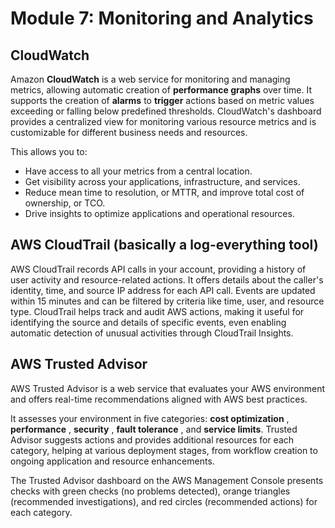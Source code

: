 # Module 7: Monitoring and Analytics

## CloudWatch

Amazon **CloudWatch** is a web service for monitoring and managing metrics, allowing automatic creation of **performance graphs** over time. It supports the creation of **alarms** to **trigger** actions based on metric values exceeding or falling below predefined thresholds. CloudWatch's dashboard provides a centralized view for monitoring various resource metrics and is customizable for different business needs and resources.

This allows you to:

- Have access to all your metrics from a central location.
- Get visibility across your applications, infrastructure, and services.
- Reduce mean time to resolution, or MTTR, and improve total cost of ownership, or TCO.
- Drive insights to optimize applications and operational resources.

## AWS CloudTrail (basically a log-everything tool)

AWS CloudTrail records API calls in your account, providing a history of user activity and resource-related actions. It offers details about the caller's identity, time, and source IP address for each API call. Events are updated within 15 minutes and can be filtered by criteria like time, user, and resource type. CloudTrail helps track and audit AWS actions, making it useful for identifying the source and details of specific events, even enabling automatic detection of unusual activities through CloudTrail Insights.

## AWS Trusted Advisor

AWS Trusted Advisor is a web service that evaluates your AWS environment and offers real-time recommendations aligned with AWS best practices.

It assesses your environment in five categories: **cost optimization** , **performance** , **security** , **fault tolerance** , and **service limits**. Trusted Advisor suggests actions and provides additional resources for each category, helping at various deployment stages, from workflow creation to ongoing application and resource enhancements.

The Trusted Advisor dashboard on the AWS Management Console presents checks with green checks (no problems detected), orange triangles (recommended investigations), and red circles (recommended actions) for each category.
